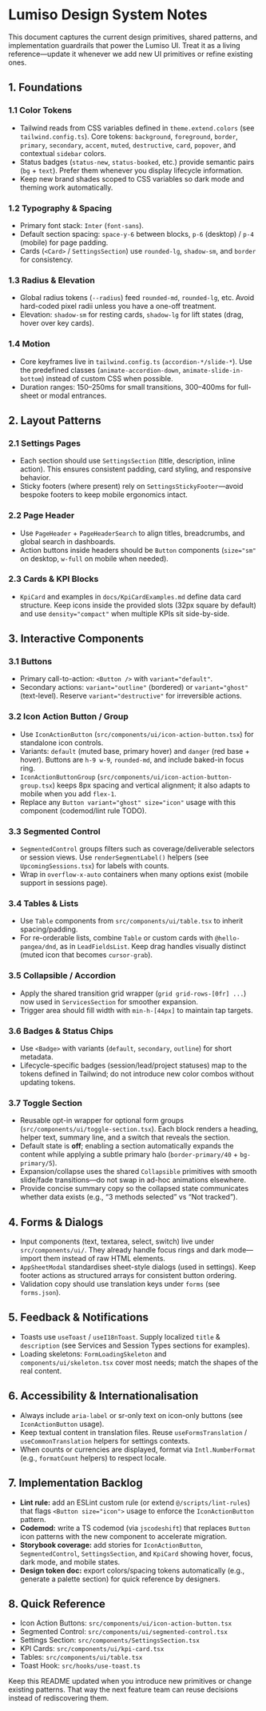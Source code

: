 # Lumiso Design System Notes

This document captures the current design primitives, shared patterns, and implementation guardrails that power the Lumiso UI. Treat it as a living reference—update it whenever we add new UI primitives or refine existing ones.

## 1. Foundations

### 1.1 Color Tokens
- Tailwind reads from CSS variables defined in `theme.extend.colors` (see `tailwind.config.ts`). Core tokens: `background`, `foreground`, `border`, `primary`, `secondary`, `accent`, `muted`, `destructive`, `card`, `popover`, and contextual `sidebar` colors.
- Status badges (`status-new`, `status-booked`, etc.) provide semantic pairs (`bg` + `text`). Prefer them whenever you display lifecycle information.
- Keep new brand shades scoped to CSS variables so dark mode and theming work automatically.

### 1.2 Typography & Spacing
- Primary font stack: `Inter` (`font-sans`).
- Default section spacing: `space-y-6` between blocks, `p-6` (desktop) / `p-4` (mobile) for page padding.
- Cards (`<Card>` / `SettingsSection`) use `rounded-lg`, `shadow-sm`, and `border` for consistency.

### 1.3 Radius & Elevation
- Global radius tokens (`--radius`) feed `rounded-md`, `rounded-lg`, etc. Avoid hard-coded pixel radii unless you have a one-off treatment.
- Elevation: `shadow-sm` for resting cards, `shadow-lg` for lift states (drag, hover over key cards).

### 1.4 Motion
- Core keyframes live in `tailwind.config.ts` (`accordion-*/slide-*`). Use the predefined classes (`animate-accordion-down`, `animate-slide-in-bottom`) instead of custom CSS when possible.
- Duration ranges: 150–250ms for small transitions, 300–400ms for full-sheet or modal entrances.

## 2. Layout Patterns

### 2.1 Settings Pages
- Each section should use `SettingsSection` (title, description, inline action). This ensures consistent padding, card styling, and responsive behavior.
- Sticky footers (where present) rely on `SettingsStickyFooter`—avoid bespoke footers to keep mobile ergonomics intact.

### 2.2 Page Header
- Use `PageHeader` + `PageHeaderSearch` to align titles, breadcrumbs, and global search in dashboards.
- Action buttons inside headers should be `Button` components (`size="sm"` on desktop, `w-full` on mobile when needed).

### 2.3 Cards & KPI Blocks
- `KpiCard` and examples in `docs/KpiCardExamples.md` define data card structure. Keep icons inside the provided slots (32px square by default) and use `density="compact"` when multiple KPIs sit side-by-side.

## 3. Interactive Components

### 3.1 Buttons
- Primary call-to-action: `<Button />` with `variant="default"`.
- Secondary actions: `variant="outline"` (bordered) or `variant="ghost"` (text-level). Reserve `variant="destructive"` for irreversible actions.

### 3.2 Icon Action Button / Group
- Use `IconActionButton` (`src/components/ui/icon-action-button.tsx`) for standalone icon controls.
- Variants: `default` (muted base, primary hover) and `danger` (red base + hover). Buttons are `h-9 w-9`, `rounded-md`, and include baked-in focus ring.
- `IconActionButtonGroup` (`src/components/ui/icon-action-button-group.tsx`) keeps 8px spacing and vertical alignment; it also adapts to mobile when you add `flex-1`.
- Replace any `Button variant="ghost" size="icon"` usage with this component (codemod/lint rule TODO).

### 3.3 Segmented Control
- `SegmentedControl` groups filters such as coverage/deliverable selectors or session views. Use `renderSegmentLabel()` helpers (see `UpcomingSessions.tsx`) for labels with counts.
- Wrap in `overflow-x-auto` containers when many options exist (mobile support in sessions page).

### 3.4 Tables & Lists
- Use `Table` components from `src/components/ui/table.tsx` to inherit spacing/padding.
- For re-orderable lists, combine `Table` or custom cards with `@hello-pangea/dnd`, as in `LeadFieldsList`. Keep drag handles visually distinct (muted icon that becomes `cursor-grab`).

### 3.5 Collapsible / Accordion
- Apply the shared transition grid wrapper (`grid grid-rows-[0fr] ...`) now used in `ServicesSection` for smoother expansion.
- Trigger area should fill width with `min-h-[44px]` to maintain tap targets.

### 3.6 Badges & Status Chips
- Use `<Badge>` with variants (`default`, `secondary`, `outline`) for short metadata.
- Lifecycle-specific badges (session/lead/project statuses) map to the tokens defined in Tailwind; do not introduce new color combos without updating tokens.

### 3.7 Toggle Section
- Reusable opt-in wrapper for optional form groups (`src/components/ui/toggle-section.tsx`). Each block renders a heading, helper text, summary line, and a switch that reveals the section.
- Default state is **off**; enabling a section automatically expands the content while applying a subtle primary halo (`border-primary/40` + `bg-primary/5`).
- Expansion/collapse uses the shared `Collapsible` primitives with smooth slide/fade transitions—do not swap in ad-hoc animations elsewhere.
- Provide concise summary copy so the collapsed state communicates whether data exists (e.g., “3 methods selected” vs “Not tracked”).

## 4. Forms & Dialogs
- Input components (text, textarea, select, switch) live under `src/components/ui/`. They already handle focus rings and dark mode—import them instead of raw HTML elements.
- `AppSheetModal` standardises sheet-style dialogs (used in settings). Keep footer actions as structured arrays for consistent button ordering.
- Validation copy should use translation keys under `forms` (see `forms.json`).

## 5. Feedback & Notifications
- Toasts use `useToast` / `useI18nToast`. Supply localized `title` & `description` (see Services and Session Types sections for examples).
- Loading skeletons: `FormLoadingSkeleton` and `components/ui/skeleton.tsx` cover most needs; match the shapes of the real content.

## 6. Accessibility & Internationalisation
- Always include `aria-label` or sr-only text on icon-only buttons (see `IconActionButton` usage).
- Keep textual content in translation files. Reuse `useFormsTranslation` / `useCommonTranslation` helpers for settings contexts.
- When counts or currencies are displayed, format via `Intl.NumberFormat` (e.g., `formatCount` helpers) to respect locale.

## 7. Implementation Backlog
- **Lint rule:** add an ESLint custom rule (or extend `@/scripts/lint-rules`) that flags `<Button size="icon">` usage to enforce the `IconActionButton` pattern.
- **Codemod:** write a TS codemod (via `jscodeshift`) that replaces `Button` icon patterns with the new component to accelerate migration.
- **Storybook coverage:** add stories for `IconActionButton`, `SegmentedControl`, `SettingsSection`, and `KpiCard` showing hover, focus, dark mode, and mobile states.
- **Design token doc:** export colors/spacing tokens automatically (e.g., generate a palette section) for quick reference by designers.

## 8. Quick Reference
- Icon Action Buttons: `src/components/ui/icon-action-button.tsx`
- Segmented Control: `src/components/ui/segmented-control.tsx`
- Settings Section: `src/components/SettingsSection.tsx`
- KPI Cards: `src/components/ui/kpi-card.tsx`
- Tables: `src/components/ui/table.tsx`
- Toast Hook: `src/hooks/use-toast.ts`

Keep this README updated when you introduce new primitives or change existing patterns. That way the next feature team can reuse decisions instead of rediscovering them.
